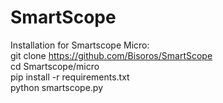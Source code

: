 # SmartScope

Installation for Smartscope Micro:  
git clone https://github.com/Bisoros/SmartScope  
cd Smartscope/micro  
pip install -r requirements.txt  
python smartscope.py  

